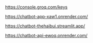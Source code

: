 https://console.groq.com/keys

https://chatbot-app-xaw1.onrender.com/

https://chatbot-thehaibui.streamlit.app/

https://chatbot-api-ewoq.onrender.com/
